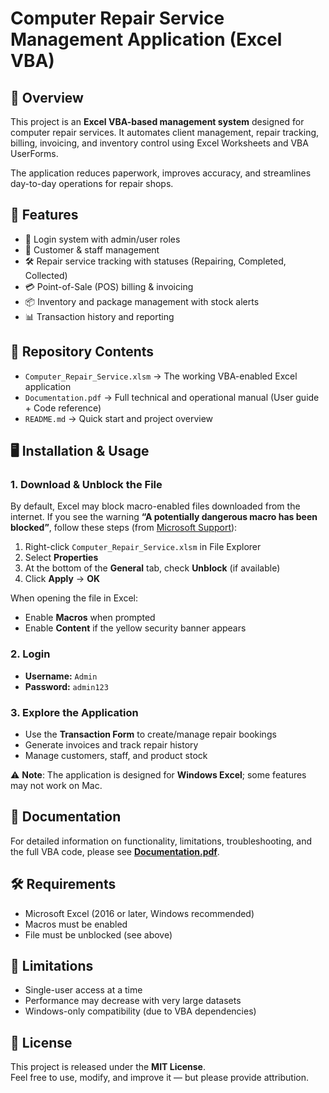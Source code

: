 # Computer Repair Service Management Application (Excel VBA)

## 📌 Overview  
This project is an **Excel VBA-based management system** designed for computer repair services. It automates client management, repair tracking, billing, invoicing, and inventory control using Excel Worksheets and VBA UserForms.  

The application reduces paperwork, improves accuracy, and streamlines day-to-day operations for repair shops.  

## 🚀 Features  
- 🔑 Login system with admin/user roles  
- 👤 Customer & staff management  
- 🛠️ Repair service tracking with statuses (Repairing, Completed, Collected)  
- 💳 Point-of-Sale (POS) billing & invoicing  
- 📦 Inventory and package management with stock alerts  
- 📊 Transaction history and reporting  

## 📂 Repository Contents  
- `Computer_Repair_Service.xlsm` → The working VBA-enabled Excel application  
- `Documentation.pdf` → Full technical and operational manual (User guide + Code reference)  
- `README.md` → Quick start and project overview 

## 🖥️ Installation & Usage  

### 1. Download & Unblock the File  
By default, Excel may block macro-enabled files downloaded from the internet. If you see the warning **“A potentially dangerous macro has been blocked”**, follow these steps (from [Microsoft Support](https://support.microsoft.com/en-us/topic/a-potentially-dangerous-macro-has-been-blocked-0952faa0-37e7-4316-b61d-5b5ed6024216)):  

1. Right-click `Computer_Repair_Service.xlsm` in File Explorer  
2. Select **Properties**  
3. At the bottom of the **General** tab, check **Unblock** (if available)  
4. Click **Apply** → **OK**  

When opening the file in Excel:  
- Enable **Macros** when prompted  
- Enable **Content** if the yellow security banner appears  

### 2. Login  
- **Username:** `Admin`  
- **Password:** `admin123`  

### 3. Explore the Application  
- Use the **Transaction Form** to create/manage repair bookings  
- Generate invoices and track repair history  
- Manage customers, staff, and product stock  

⚠️ **Note**: The application is designed for **Windows Excel**; some features may not work on Mac.  

## 📖 Documentation  
For detailed information on functionality, limitations, troubleshooting, and the full VBA code, please see **[Documentation.pdf](./Documentation.pdf)**.  

## 🛠️ Requirements  
- Microsoft Excel (2016 or later, Windows recommended)  
- Macros must be enabled  
- File must be unblocked (see above)  

## 📌 Limitations  
- Single-user access at a time  
- Performance may decrease with very large datasets  
- Windows-only compatibility (due to VBA dependencies)  

## 📜 License  
This project is released under the **MIT License**.  
Feel free to use, modify, and improve it — but please provide attribution.  
